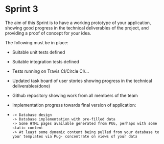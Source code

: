 # Sprint 3
The aim of this Sprint is to have a working prototype of your application, showing good progress in the technical deliverables of the project, and providing a proof of concept for your idea.

The following must be in place:

- Suitable unit tests defined

- Suitable integration tests defined

- Tests running on Travis CI/Circle CI/...

- Updated task board of user stories showing progress in the technical deliverables(done)

- Github repository showing work from all members of the team

- Implementation progress towards final version of application:
- 
      -> Database design
      -> Database implementation with pre-filled data
      -> Some HTML pages available generated from PUG, perhaps with some static content
      -> At least some dynamic content being pulled from your database to your templates via Pug- concentrate on views of your data
